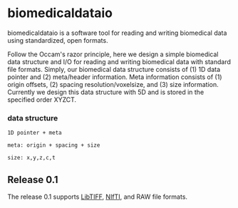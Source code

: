 # biomedicaldataio
biomedicaldataio is a software tool for reading and writing biomedical data using standardized, open formats.

Follow the Occam's razor principle, here we design a simple biomedical data structure and I/O for reading and writing biomedical data with standard file formats. Simply, our biomedical data structure consists of (1) 1D data pointer and (2) meta/header information. Meta information consists of (1) origin offsets, (2) spacing resolution/voxelsize, and (3) size information. Currently we design this data structure with 5D and is stored in the specified order XYZCT.

### data structure

```
1D pointer + meta

meta: origin + spacing + size

size: x,y,z,c,t
```

## Release 0.1
The release 0.1 supports [LibTIFF][], [NIfTI][], and RAW file formats.

##
[LibTIFF]: http://libtiff.maptools.org/
[NIfTI]: https://nifti.nimh.nih.gov/
